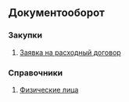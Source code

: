 ## Документооборот

### Закупки

1. [Заявка на расходный договор](Закупки/ЗаявкаНаДоговорРасходная.md)

### Справочники

1. [Физические лица](ФизическиеЛица.md)